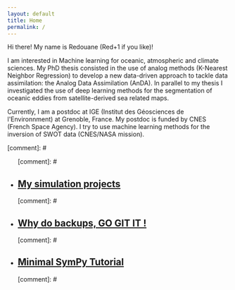 ```yaml
---
layout: default
title: Home
permalink: /
---
```


Hi there! My name is Redouane (Red+1 if you like)!

I am interested in Machine learning for oceanic, atmospheric and climate sciences. My PhD thesis consisted in the use of analog methods (K-Nearest Neighbor Regression) to develop a new data-driven approach to tackle data assimilation: the Analog Data Assimilation (AnDA). In parallel to my thesis I investigated the use of deep learning methods for the segmentation of oceanic eddies from satellite-derived sea related maps.

Currently, I am a postdoc at IGE (Institut des Géosciences de l'Environnment) at Grenoble, France. My postdoc is funded by CNES (French Space Agency). I try to use machine learning methods for the inversion of SWOT data (CNES/NASA mission).

[comment]: # <ul>
[comment]: # <li> <h2> <a href="/openFoam/"> My simulation projects </a>  </h2></li>
[comment]: # <li> <h2> <a href="/gitNotes/"> Why do backups, GO GIT IT ! </a>  </h2></li>
[comment]: # <li> <h2> <a href="/sympy/"> Minimal SymPy Tutorial  </a>  </h2></li>
[comment]: # </ul>



